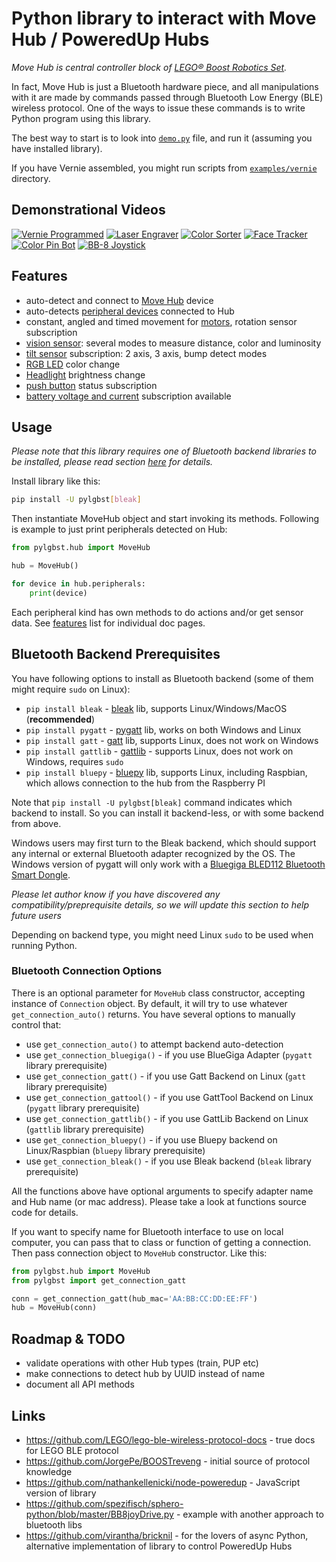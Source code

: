 # Python library to interact with Move Hub / PoweredUp Hubs

_Move Hub is central controller block of [LEGO® Boost Robotics Set](https://www.lego.com/themes/boost)._

In fact, Move Hub is just a Bluetooth hardware piece, and all manipulations with it are made by commands passed through Bluetooth Low Energy (BLE) wireless protocol. One of the ways to issue these commands is to write Python program using this library.

The best way to start is to look into [`demo.py`](examples/demo.py) file, and run it (assuming you have installed library).

If you have Vernie assembled, you might run scripts from [`examples/vernie`](examples/vernie) directory.

## Demonstrational Videos

[![Vernie Programmed](http://img.youtube.com/vi/oqsmgZlVE8I/0.jpg)](http://www.youtube.com/watch?v=oqsmgZlVE8I)
[![Laser Engraver](http://img.youtube.com/vi/ZbKmqVBBMhM/0.jpg)](https://youtu.be/ZbKmqVBBMhM)
[![Color Sorter](http://img.youtube.com/vi/829RKT8v8M0/0.jpg)](https://youtu.be/829RKT8v8M0)
[![Face Tracker](http://img.youtube.com/vi/WUOa3j-6XfI/0.jpg)](https://youtu.be/WUOa3j-6XfI)
[![Color Pin Bot](http://img.youtube.com/vi/QY6nRYXQw_U/0.jpg)](https://youtu.be/QY6nRYXQw_U)
[![BB-8 Joystick](http://img.youtube.com/vi/55kE9I4IQSU/0.jpg)](https://youtu.be/55kE9I4IQSU)


## Features

- auto-detect and connect to [Move Hub](docs/MoveHub.md) device
- auto-detects [peripheral devices](docs/Peripherals.md) connected to Hub
- constant, angled and timed movement for [motors](docs/Motor.md), rotation sensor subscription
- [vision sensor](docs/VisionSensor.md): several modes to measure distance, color and luminosity
- [tilt sensor](docs/TiltSensor.md) subscription: 2 axis, 3 axis, bump detect modes
- [RGB LED](docs/LED.md) color change
- [Headlight](docs/Headlight.md) brightness change
- [push button](docs/MoveHub.md#push-button) status subscription
- [battery voltage and current](docs/VoltageCurrent.md) subscription available


## Usage

_Please note that this library requires one of Bluetooth backend libraries to be installed, please read section [here](#bluetooth-backend-prerequisites) for details._

Install library like this: 
```bash
pip install -U pylgbst[bleak]
```

Then instantiate MoveHub object and start invoking its methods. Following is example to just print peripherals detected on Hub:  

```python
from pylgbst.hub import MoveHub

hub = MoveHub()

for device in hub.peripherals:
    print(device)
```

Each peripheral kind has own methods to do actions and/or get sensor data. See [features](#features) list for individual doc pages.

## Bluetooth Backend Prerequisites

You have following options to install as Bluetooth backend (some of them might require `sudo` on Linux):

- `pip install bleak` - [bleak](https://github.com/hbldh/bleak) lib, supports Linux/Windows/MacOS (__recommended__)
- `pip install pygatt` - [pygatt](https://github.com/peplin/pygatt) lib, works on both Windows and Linux  
- `pip install gatt` - [gatt](https://github.com/getsenic/gatt-python) lib, supports Linux, does not work on Windows
- `pip install gattlib` - [gattlib](https://bitbucket.org/OscarAcena/pygattlib) - supports Linux, does not work on Windows, requires `sudo`
- `pip install bluepy` - [bluepy](https://github.com/IanHarvey/bluepy) lib, supports Linux, including Raspbian, which allows connection to the hub from the Raspberry PI

Note that `pip install -U pylgbst[bleak]` command indicates which backend to install. So you can install it backend-less, or with some backend from above.

Windows users may first turn to the Bleak backend, which should support any internal or external Bluetooth adapter recognized by the OS. The Windows version of pygatt will only work with a [Bluegiga BLED112 Bluetooth Smart Dongle](https://www.silabs.com/products/wireless/bluetooth/bluetooth-low-energy-modules/bled112-bluetooth-smart-dongle).

_Please let author know if you have discovered any compatibility/preprequisite details, so we will update this section to help future users_

Depending on backend type, you might need Linux `sudo` to be used when running Python.

### Bluetooth Connection Options
There is an optional parameter for `MoveHub` class constructor, accepting instance of `Connection` object. By default, it will try to use whatever `get_connection_auto()` returns. You have several options to manually control that:

- use `get_connection_auto()` to attempt backend auto-detection 
- use `get_connection_bluegiga()` - if you use BlueGiga Adapter (`pygatt` library prerequisite)
- use `get_connection_gatt()` - if you use Gatt Backend on Linux (`gatt` library prerequisite)
- use `get_connection_gattool()` - if you use GattTool Backend on Linux (`pygatt` library prerequisite)
- use `get_connection_gattlib()` - if you use GattLib Backend on Linux (`gattlib` library prerequisite)
- use `get_connection_bluepy()` - if you use Bluepy backend on Linux/Raspbian (`bluepy` library prerequisite)
- use `get_connection_bleak()` - if you use Bleak backend (`bleak` library prerequisite)

All the functions above have optional arguments to specify adapter name and Hub name (or mac address). Please take a look at functions source code for details.

If you want to specify name for Bluetooth interface to use on local computer, you can pass that to class or function of getting a connection. Then pass connection object to `MoveHub` constructor. Like this:
```python
from pylgbst.hub import MoveHub
from pylgbst import get_connection_gatt

conn = get_connection_gatt(hub_mac='AA:BB:CC:DD:EE:FF')
hub = MoveHub(conn)
```

## Roadmap & TODO

- validate operations with other Hub types (train, PUP etc)
- make connections to detect hub by UUID instead of name
- document all API methods

## Links

- https://github.com/LEGO/lego-ble-wireless-protocol-docs - true docs for LEGO BLE protocol
- https://github.com/JorgePe/BOOSTreveng - initial source of protocol knowledge
- https://github.com/nathankellenicki/node-poweredup - JavaScript version of library
- https://github.com/spezifisch/sphero-python/blob/master/BB8joyDrive.py - example with another approach to bluetooth libs
- https://github.com/virantha/bricknil - for the lovers of async Python, alternative implementation of library to control PoweredUp Hubs
